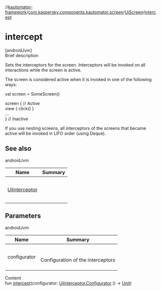 //[kautomator-framework](../../index.md)/[com.kaspersky.components.kautomator.screen](../index.md)/[UiScreen](index.md)/[intercept](intercept.md)



# intercept  
[androidJvm]  
Brief description  




Sets the interceptors for the screen. Interceptors will be invoked on all interactions while the screen is active.



The screen is considered active when it is invoked in one of the following ways:

val screen = SomeScreen()  
  
screen { // Active  
    view { click() }  
    ...  
} // Inactive

If you use nesting screens, all interceptors of the screens that became active will be invoked in LIFO order (using Deque).





## See also  
  
androidJvm  
  
|  Name|  Summary| 
|---|---|
| [UiInterceptor](../../com.kaspersky.components.kautomator.intercept.base/-ui-interceptor/index.md)| <br><br><br><br>
  


## Parameters  
  
androidJvm  
  
|  Name|  Summary| 
|---|---|
| configurator| <br><br>Configuration of the interceptors<br><br>
  
  
Content  
fun [intercept](intercept.md)(configurator: [UiInterceptor.Configurator](../../com.kaspersky.components.kautomator.intercept.base/-ui-interceptor/-configurator/index.md).() -> [Unit](https://kotlinlang.org/api/latest/jvm/stdlib/kotlin/-unit/index.html))  



